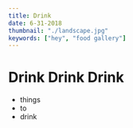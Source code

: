 ```yaml
---
title: Drink
date: 6-31-2018
thumbnail: "./landscape.jpg"
keywords: ["hey", "food gallery"]
---
```


# Drink Drink Drink

* things
* to
* drink